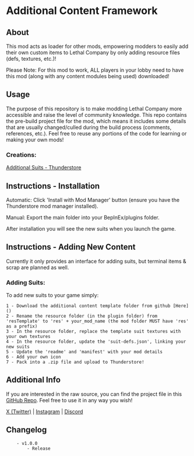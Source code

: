 # Additional Content Framework
## About
This mod acts as loader for other mods, empowering modders to easily add their own custom items to Lethal Company by only adding resource files (defs, textures, etc.)!
 
Please Note: For this mod to work, ALL players in your lobby need to have this mod (along with any content modules being used) downloaded!

## Usage

The purpose of this repository is to make modding Lethal Company more accessible and raise the level of community knowledge. This repo contains the pre-build project file for the mod, which means it includes some details that are usually changed/culled during the build process (comments, references, etc.). Feel free to reuse any portions of the code for learning or making your own mods!

### Creations:
[Additional Suits - Thunderstore](https://thunderstore.io/c/lethal-company/p/AlexCodesGames/AdditionalSuits/)

## Instructions - Installation
Automatic: Click 'Install with Mod Manager' button (ensure you have the Thunderstore mod manager installed).

Manual: Export the main folder into your BepInEx/plugins folder.

After installation you will see the new suits when you launch the game.

## Instructions - Adding New Content
 Currently it only provides an interface for adding suits, but terminal items & scrap are planned as well.

### Adding Suits:
To add new suits to your game simply:
	
	1 - Download the additional content template folder from github [Here]()
	2 - Rename the resource folder (in the plugin folder) from 'resTemplate' to 'res' + your_mod_name (the mod folder MUST have 'res' as a prefix)
	3 - In the resource folder, replace the template suit textures with your own textures
	4 - In the resource folder, update the 'suit-defs.json', linking your new suits
	5 - Update the 'readme' and 'manifest' with your mod details
	6 - Add your own icon
	7 - Pack into a .zip file and upload to Thunderstore!

## Additional Info
If you are interested in the raw source, you can find the project file in this [GitHub Repo](https://github.com/RabidCodeHog/LC-Additional-Suits/). Feel free to use it in any way you wish!

[X (Twitter)](https://twitter.com/AlexCodesGames) | [Instagram](https://www.instagram.com/alexcodesgames/) | [Discord](https://discordapp.com/users/the_shadow_wizard)

## Changelog
```
	- v1.0.0
		- Release
```
